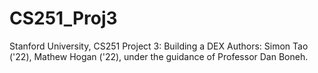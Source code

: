 # CS251_Proj3
Stanford University, CS251 Project 3: Building a DEX
Authors: Simon Tao ('22), Mathew Hogan ('22), under the guidance of Professor Dan Boneh. 

